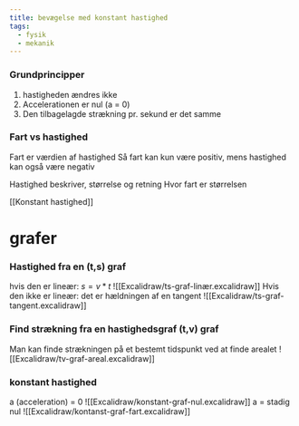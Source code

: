 ```yaml
---
title: bevægelse med konstant hastighed
tags:
  - fysik
  - mekanik
---
```

### Grundprincipper
1) hastigheden ændres ikke
2) Accelerationen er nul (a = 0)
3) Den tilbagelagde strækning pr. sekund er det samme

### Fart vs hastighed
Fart er værdien af hastighed
Så fart kan kun være positiv, mens hastighed kan også være negativ

Hastighed beskriver, størrelse og retning
Hvor fart er størrelsen

[[Konstant hastighed]]

# grafer
### Hastighed fra en (t,s) graf
hvis den er lineær: $s = v * t$
![[Excalidraw/ts-graf-linær.excalidraw]]
Hvis den ikke er lineær: det er hældningen af en tangent
![[Excalidraw/ts-graf-tangent.excalidraw]]


### Find strækning fra en hastighedsgraf (t,v) graf
Man kan finde strækningen på et bestemt tidspunkt ved at finde arealet
![[Excalidraw/tv-graf-areal.excalidraw]]

### konstant hastighed
a (acceleration) = 0
![[Excalidraw/konstant-graf-nul.excalidraw]]
a = stadig nul
![[Excalidraw/kontanst-graf-fart.excalidraw]]
